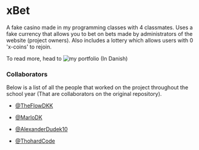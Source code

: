# xBet

A fake casino made in my programming classes with 4 classmates. Uses a fake currency that allows you to bet on bets made by administrators of the website (project owners). Also includes a lottery which allows users with 0 'x-coins' to rejoin.

To read more, head to ![my portfolio](https://mhh-portfolio-50af37bac17d.herokuapp.com/) (In Danish)

### Collaborators
Below is a list of all the people that worked on the project throughout the school year (That are collaborators on the original repository).
* [@TheFlowDKK](https://github.com/TheFlowDKK) 

* [@MarloDK](https://github.com/MarloDK) 

* [@AlexanderDudek10](https://github.com/AlexanderDudek10) 

* [@ThohardCode](https://github.com/Thohard-Code)
